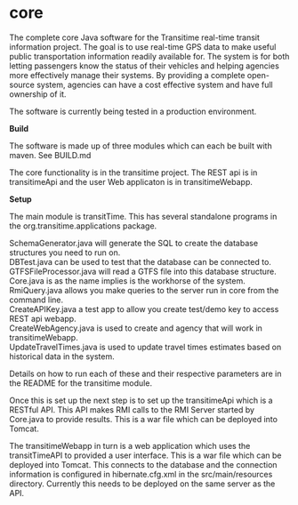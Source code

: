 core
====

The complete core Java software for the Transitime real-time transit information project. The goal is to use real-time GPS data to make useful public transportation information readily available for. The system is for both letting passengers know the status of their vehicles and helping agencies more effectively manage their systems. By providing a complete open-source system, agencies can have a cost effective system and have full ownership of it. 

The software is currently being tested in a production environment.

<b>Build</b>

The software is made up of three modules which can each be built with maven. See BUILD.md

The core functionality is in the transitime project. The REST api is in transitimeApi and the user Web applicaton is in transitimeWebapp.

<b>Setup</b>

The main module is transitTime. This has several standalone programs in the org.transitime.applications package.

SchemaGenerator.java will generate the SQL to create the database structures you need to run on.<br/>
DBTest.java can be used to test that the database can be connected to.<br/>
GTFSFileProcessor.java will read a GTFS file into this database structure.<br/>
Core.java is as the name implies is the workhorse of the system. <br/>
RmiQuery.java allows you make queries to the server run in core from the command line.<br/>
CreateAPIKey.java a test app to allow you create test/demo key to access REST api webapp.<br/>
CreateWebAgency.java is used to create and agency that will work in transitimeWebapp.<br/>
UpdateTravelTimes.java is used to update travel times estimates based on historical data in the system.<br/>

Details on how to run each of these and their respective parameters are in the README for the transitime module.

Once this is set up the next step is to set up the transitimeApi which is a RESTful API. This API makes RMI calls to the RMI Server started by Core.java to provide results. This is a war file which can be deployed into Tomcat.  

The transitimeWebapp in turn is a web application which uses the transitTimeAPI to provided a user interface. This is a war file which can be deployed into Tomcat. This connects to the database and the connection information is configured in hibernate.cfg.xml in the src/main/resources directory. Currently this needs to be deployed on the same server as the API.

